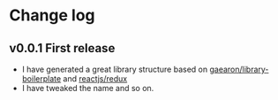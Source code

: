 # Change log

## v0.0.1 First release

- I have generated a great library structure based on [gaearon/library-boilerplate](https://github.com/gaearon/library-boilerplate) and 
[reactjs/redux](https://github.com/reactjs/redux)
- I have tweaked the name and so on.
